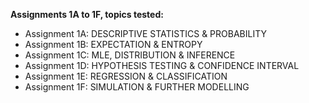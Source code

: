 **Assignments 1A to 1F, topics tested:**
- Assignment 1A: DESCRIPTIVE STATISTICS & PROBABILITY
- Assignment 1B: EXPECTATION & ENTROPY
- Assignment 1C: MLE, DISTRIBUTION & INFERENCE
- Assignment 1D: HYPOTHESIS TESTING & CONFIDENCE INTERVAL
- Assignment 1E: REGRESSION & CLASSIFICATION
- Assignment 1F: SIMULATION & FURTHER MODELLING
